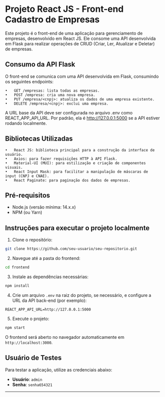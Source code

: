 # Projeto React JS - Front-end Cadastro de Empresas

Este projeto é o front-end de uma aplicação para gerenciamento de empresas, desenvolvido em React JS. Ele consome uma API desenvolvida em Flask para realizar operações de CRUD (Criar, Ler, Atualizar e Deletar) de empresas.

## Consumo da API Flask

O front-end se comunica com uma API desenvolvida em Flask, consumindo os seguintes endpoints:

	•	GET /empresas: lista todas as empresas.
	•	POST /empresa: cria uma nova empresa.
	•	PUT /empresa/<cnpj>: atualiza os dados de uma empresa existente.
	•	DELETE /empresa/<cnpj>: exclui uma empresa.

A URL base da API deve ser configurada no arquivo .env como REACT_APP_API_URL. Por padrão, ela é http://127.0.0.1:5000 se a API estiver rodando localmente.

## Bibliotecas Utilizadas

	•	React JS: biblioteca principal para a construção da interface de usuário.
	•	Axios: para fazer requisições HTTP à API Flask.
	•	Material-UI (MUI): para estilização e criação de componentes visuais.
	•	React Input Mask: para facilitar a manipulação de máscaras de input (CNPJ e CNAE).
	•	React Paginate: para paginação dos dados de empresas.

## Pré-requisitos

- Node.js (versão mínima: 14.x.x)
- NPM (ou Yarn)

## Instruções para executar o projeto localmente

1. Clone o repositório:

```bash
git clone https://github.com/seu-usuario/seu-repositorio.git
```

2. Navegue até a pasta do frontend:

```bash
cd frontend
```

3. Instale as dependências necessárias:

```bash
npm install
```

4. Crie um arquivo `.env` na raiz do projeto, se necessário, e configure a URL da API back-end (por exemplo):

```
REACT_APP_API_URL=http://127.0.0.1:5000
```

5. Execute o projeto:

```bash
npm start
```

O frontend será aberto no navegador automaticamente em `http://localhost:3000`.

## Usuário de Testes

Para testar a aplicação, utilize as credenciais abaixo:

- **Usuário**: `admin`
- **Senha**: `senha654321`

---
